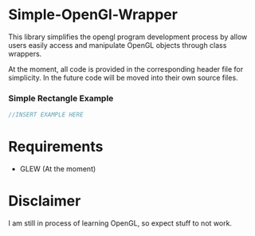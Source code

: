 # Simple-OpenGl-Wrapper
This library simplifies the opengl program development process by allow users easily access and manipulate OpenGL objects through class wrappers.

At the moment, all code is provided in the corresponding header file for simplicity. In the future code will be moved into their own source files.
</br>
### Simple Rectangle Example
```c++
//INSERT EXAMPLE HERE
```

# Requirements
- GLEW (At the moment)

# Disclaimer
I am still in process of learning OpenGL, so expect stuff to not work.
